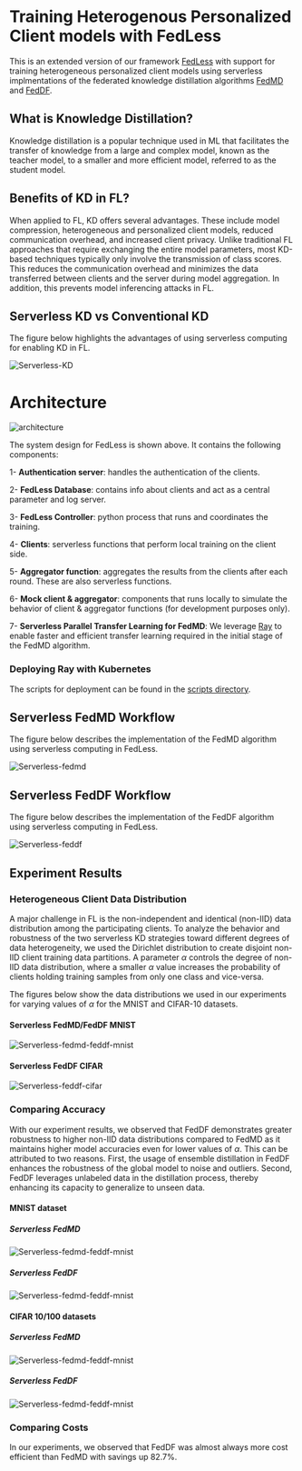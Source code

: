 Training Heterogenous Personalized Client models with FedLess
================================
This is an extended version of our framework [FedLess](https://github.com/andreas-grafberger/fedless) with support for training heterogeneous personalized client models using serverless implmentations of the federated knowledge distillation algorithms [FedMD](https://arxiv.org/pdf/1910.03581.pdf) and [FedDF](https://proceedings.neurips.cc/paper_files/paper/2020/file/18df51b97ccd68128e994804f3eccc87-Paper.pdf).


## What is Knowledge Distillation?
Knowledge distillation is a popular technique used in ML that facilitates the transfer of knowledge
from a large and complex model, known as the teacher model, to a
smaller and more efficient model, referred to as the student model.

## Benefits of KD in FL?
When applied to FL, KD offers several advantages. These include model compression, heterogeneous and personalized client models, reduced communication overhead, and increased client privacy. Unlike traditional FL approaches that require exchanging the entire model parameters, most KD-based techniques typically only involve the transmission of class scores. This reduces the communication overhead and minimizes the data transferred between clients and the server during model aggregation. In addition, this prevents model inferencing attacks in FL.

## Serverless KD vs Conventional KD
The figure below highlights the advantages of using serverless computing for enabling KD in FL.

![Serverless-KD](./serverless-kd/serverless_kd_motivation.png)

# Architecture

![architecture](./serverless-kd/FedLessKD_sys_design.png)

The system design for FedLess is shown above. It contains the following components:

1- **Authentication server**: handles the authentication of the clients.

2- **FedLess Database**: contains info about clients and act as a central parameter and log server.

3- **FedLess Controller**: python process that runs and coordinates the training.

4- **Clients**: serverless functions that perform local training on the client side.

5- **Aggregator function**: aggregates the results from the clients after each round. These are also serverless functions.

6- **Mock client & aggregator**: components that runs locally to simulate the behavior of client & aggregator functions (for development purposes only).

7- **Serverless Parallel Transfer Learning for FedMD**: We leverage [Ray](https://github.com/ray-project/ray) to enable faster and efficient transfer learning required in the initial stage of the FedMD algorithm.

### Deploying Ray with Kubernetes
The scripts for deployment can be found in the [scripts directory](./scripts/deployment_scripts/ray/).

## Serverless FedMD Workflow
The figure below describes the implementation of the FedMD algorithm using serverless computing in FedLess.

![Serverless-fedmd](./serverless-kd/FedMD_interactions_diagram.png)

## Serverless FedDF Workflow
The figure below describes the implementation of the FedDF algorithm using serverless computing in FedLess.

![Serverless-feddf](./serverless-kd/FedDF_interactions_diagram.png)

## Experiment Results

### Heterogeneous Client Data Distribution
A major challenge in FL is the non-independent and identical (non-IID) data distribution among the participating clients. To analyze the behavior and robustness of the two serverless KD strategies toward different degrees of data heterogeneity, we used the Dirichlet distribution to create disjoint non-IID client training data partitions. A parameter $\alpha$ controls the degree of non-IID data distribution, where a smaller $\alpha$ value increases the probability of clients holding training samples from only one class and vice-versa.

The figures below show the data distributions we used in our experiments for varying values of $\alpha$ for the MNIST and CIFAR-10 datasets.

#### Serverless FedMD/FedDF MNIST

![Serverless-fedmd-feddf-mnist](./serverless-kd/fedmd-mnist-data-distribution.png)

#### Serverless FedDF CIFAR
![Serverless-feddf-cifar](./serverless-kd/feddf-cifar-data-distribution.png)

### Comparing Accuracy 
With our experiment results, we observed that FedDF demonstrates greater robustness to higher non-IID data distributions compared to FedMD as it maintains higher model accuracies even for lower values of $\alpha$. This can be attributed to two reasons. First, the usage of ensemble distillation in FedDF enhances the robustness of the global model to noise and outliers. Second, FedDF leverages unlabeled data in the distillation process, thereby enhancing its capacity to generalize to unseen data.

#### MNIST dataset

##### Serverless FedMD
![Serverless-fedmd-feddf-mnist](./serverless-kd/fedmd-mnist-accuracy.png)
##### Serverless FedDF
![Serverless-fedmd-feddf-mnist](./serverless-kd/feddf-mnist-accuracy.png)

#### CIFAR 10/100 datasets

##### Serverless FedMD
![Serverless-fedmd-feddf-mnist](./serverless-kd/fedmd-cifar-accuracy.png)
##### Serverless FedDF
![Serverless-fedmd-feddf-mnist](./serverless-kd/feddf-cifar-accuracy.png)

### Comparing Costs
In our experiments, we observed that FedDF was almost always more cost efficient than FedMD with savings up 82.7%.

<!-- ## Citation.
If you use serverless KD in your work, please cite our paper:
```
@INPROCEEDINGS{fedless,  
    author={Chadha, Mohak and Jindal Anshul and Gu, Jianfeng and Gerndt, Michael},  
    booktitle={2021 IEEE International Conference on Big Data (Big Data)},   
    title={FedLess: Secure and Scalable Federated Learning Using Serverless Computing},   
    year={2021},    
    pages={164-173},  
    url={https://doi.org/10.1109/BigData52589.2021.9672067}
}
``` -->
